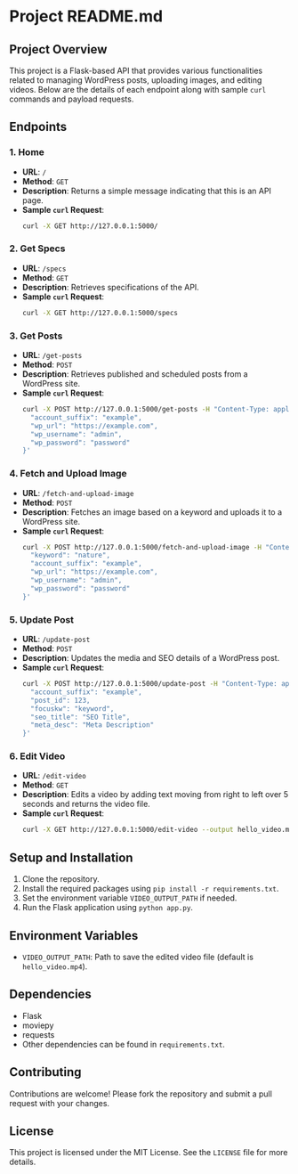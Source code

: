 # Project README.md

## Project Overview

This project is a Flask-based API that provides various functionalities related to managing WordPress posts, uploading images, and editing videos. Below are the details of each endpoint along with sample `curl` commands and payload requests.

## Endpoints

### 1. Home

- **URL**: `/`
- **Method**: `GET`
- **Description**: Returns a simple message indicating that this is an API page.
- **Sample `curl` Request**:
  ```bash
  curl -X GET http://127.0.0.1:5000/
  ```

### 2. Get Specs

- **URL**: `/specs`
- **Method**: `GET`
- **Description**: Retrieves specifications of the API.
- **Sample `curl` Request**:
  ```bash
  curl -X GET http://127.0.0.1:5000/specs
  ```

### 3. Get Posts

- **URL**: `/get-posts`
- **Method**: `POST`
- **Description**: Retrieves published and scheduled posts from a WordPress site.
- **Sample `curl` Request**:
  ```bash
  curl -X POST http://127.0.0.1:5000/get-posts -H "Content-Type: application/json" -d '{
    "account_suffix": "example",
    "wp_url": "https://example.com",
    "wp_username": "admin",
    "wp_password": "password"
  }'
  ```

### 4. Fetch and Upload Image

- **URL**: `/fetch-and-upload-image`
- **Method**: `POST`
- **Description**: Fetches an image based on a keyword and uploads it to a WordPress site.
- **Sample `curl` Request**:
  ```bash
  curl -X POST http://127.0.0.1:5000/fetch-and-upload-image -H "Content-Type: application/json" -d '{
    "keyword": "nature",
    "account_suffix": "example",
    "wp_url": "https://example.com",
    "wp_username": "admin",
    "wp_password": "password"
  }'
  ```

### 5. Update Post

- **URL**: `/update-post`
- **Method**: `POST`
- **Description**: Updates the media and SEO details of a WordPress post.
- **Sample `curl` Request**:
  ```bash
  curl -X POST http://127.0.0.1:5000/update-post -H "Content-Type: application/json" -d '{
    "account_suffix": "example",
    "post_id": 123,
    "focuskw": "keyword",
    "seo_title": "SEO Title",
    "meta_desc": "Meta Description"
  }'
  ```

### 6. Edit Video

- **URL**: `/edit-video`
- **Method**: `GET`
- **Description**: Edits a video by adding text moving from right to left over 5 seconds and returns the video file.
- **Sample `curl` Request**:
  ```bash
  curl -X GET http://127.0.0.1:5000/edit-video --output hello_video.mp4
  ```

## Setup and Installation

1. Clone the repository.
2. Install the required packages using `pip install -r requirements.txt`.
3. Set the environment variable `VIDEO_OUTPUT_PATH` if needed.
4. Run the Flask application using `python app.py`.

## Environment Variables

- `VIDEO_OUTPUT_PATH`: Path to save the edited video file (default is `hello_video.mp4`).

## Dependencies

- Flask
- moviepy
- requests
- Other dependencies can be found in `requirements.txt`.

## Contributing

Contributions are welcome! Please fork the repository and submit a pull request with your changes.

## License

This project is licensed under the MIT License. See the `LICENSE` file for more details.
